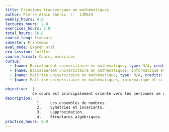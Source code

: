 ```yaml
---
title: Principes transversaux en mathématiques
author: Pierre-Alain Cherix  \-  14M023
weekly_hours: 4.0
lectures_hours: 2.0
exercices_hours: 2.0
total_hours: 56.0
course_lang: français
semester: Printemps
eval_mode: Examen oral
exa_session: Juillet
course_format: Cours, exercices
cursus:
  - {name: Baccalauréat universitaire en mathématique, type: N/A, credits: 6.0}
  - {name: Baccalauréat universitaire en mathématiques, informatique et sciences numériques, type: N/A, credits: 6.0}
  - {name: Maîtrise universitaire en mathématique, type: N/A, credits: 6.0}
  - {name: Maîtrise universitaire en mathématiques, informatique et sciences numériques, type: N/A, credits: 6.0}

objective:  |
            Ce cours est principalement orienté vers les personnes se destinant à lenseignement des mathématiques. En tant quenseignant du secondaire, jentends souvent : "Les études de mathématiques ne sont pas assez orientées vers lenseignement. Ce que lon voit à luni na rien à voir avec notre enseignement." Il faut néanmoins rappeler que la plupart des notions vues durant la scolarité sont reprises et approfondies dans les cours de première année.  Il est possible néanmoins quune approche différente de ces notions empêche certains étudiants de reconnaître des notions déjà connues. Il sagit donc plus dune difficulté à transposer une notion dans un cadre différent.Comment remédier à cela? Il sagit de revisiter, dans un cours avancé, des sujets primordiaux et transversaux à toutes les branches des mathématiques, permettant ainsi de faire des ponts entre les sujets. Il existe en effet des objets, des idées et des approches qui apparaissent toujours, même si elles sont légèrement cachées par la technicité et le vocabulaire propre à chaque sujet. Voir où et comment ces notions transversales sont présentes (de manière peut-être embryonnaire) dans lenseignement des mathématiques au secondaire permet de donner un autre regard aux notions mathématiques enseignées dans lenseignement secondaire.
description:  |
              1.	Les ensembles de nombres.
              2.	Symétries et invariants.
              3.	Lapproximation.
              4.	Structures algébriques.
practice_hours: 0.0
---
```

